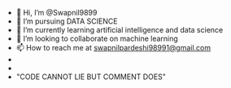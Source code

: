 - 👋 Hi, I’m @Swapnil9899
- 👀 I’m pursuing DATA SCIENCE
- 🌱 I’m currently learning artificial intelligence and data science
- 💞️ I’m looking to collaborate on machine learning 
- 📫 How to reach me at swapnilpardeshi98991@gmail.com
- 
- 
- "CODE CANNOT LIE BUT COMMENT DOES" 

<!---
Swapnil9899/Swapnil9899 is a ✨ special ✨ repository because its `README.md` (this file) appears on your GitHub profile.
You can click the Preview link to take a look at your changes.
--->
